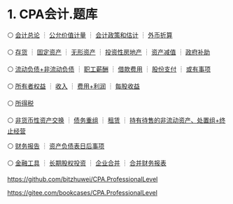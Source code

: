 # 1. CPA会计.题库

:white_circle: [会计总论](CPA会计.题库/会计总论.本章真题.md) ┊ [公允价值计量](CPA会计.题库/公允价值计量.本章真题.md) ┊ [会计政策和估计](CPA会计.题库/会计政策和估计.本章真题.md) ┊ [外币折算](CPA会计.题库/外币折算.本章真题.md)

:white_circle: [存货](CPA会计.题库/资产.存货.本章真题.md) ┊ [固定资产](CPA会计.题库/资产.固定资产.本章真题.md) ┊ [无形资产](CPA会计.题库/资产.无形资产.本章真题.md) ┊ [投资性房地产](CPA会计.题库/资产.投资性房地产.本章真题.md) ┊ [资产减值](CPA会计.题库/资产.资产减值.本章真题.md) ┊ [政府补助](CPA会计.题库/政府补助.本章真题.md)

:white_circle: [流动负债+非流动负债](CPA会计.题库/负债.流动负债+非流动负债.本章真题.md) ┊ [职工薪酬](CPA会计.题库/负债.职工薪酬.本章真题.md) ┊ [借款费用](CPA会计.题库/负债.借款费用.本章真题.md) ┊ [股份支付](CPA会计.题库/负债.股份支付.本章真题.md) ┊ [或有事项](CPA会计.题库/负债.或有事项.本章真题.md)

:white_circle: [所有者权益](CPA会计.题库/所有者权益.本章真题.md) ┊ [收入](CPA会计.题库/收入.本章真题.md) ┊ [费用+利润](CPA会计.题库/费用+利润.本章真题.md) ┊ [每股收益](CPA会计.题库/每股收益.本章真题.md)

:white_circle: [所得税](CPA会计.题库/所得税.本章真题.md)

:white_circle: [非货币性资产交换](CPA会计.题库/特殊.非货币性资产交换.本章真题.md) ┊ [债务重组](CPA会计.题库/特殊.债务重组.本章真题.md) ┊ [租赁](CPA会计.题库/特殊.租赁.本章真题.md) ┊ [持有待售的非流动资产、处置组+终止经营](CPA会计.题库/特殊.持有待售的非流动资产、处置组+终止经营.本章真题.md)

:white_circle: [财务报告](CPA会计.题库/财务报告.本章真题.md) ┊ [资产负债表日后事项](CPA会计.题库/资产负债表日后事项.本章真题.md)

:white_circle: [金融工具](CPA会计.题库/金融工具.本章真题.md) ┊ [长期股权投资](CPA会计.题库/长期股权投资.本章真题.md) ┊ [企业合并](CPA会计.题库/企业合并.本章真题.md) ┊ [合并财务报表](CPA会计.题库/合并财务报表.本章真题.md)


<https://github.com/bitzhuwei/CPA.ProfessionalLevel>

<https://gitee.com/bookcases/CPA.ProfessionalLevel>
